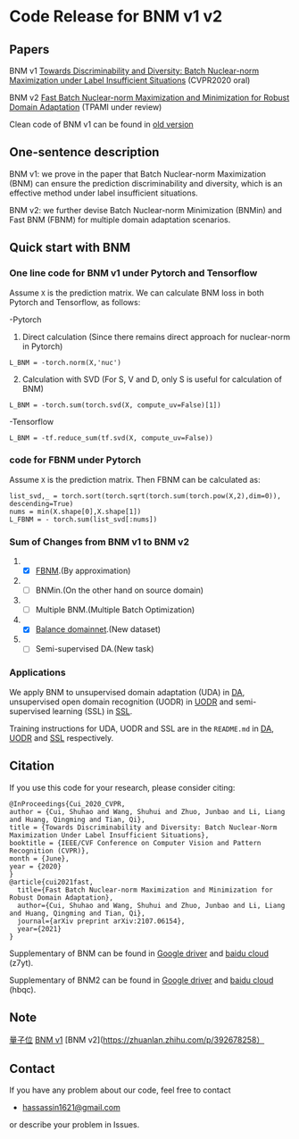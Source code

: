 # Code Release for BNM v1 v2

## Papers
BNM v1 [Towards Discriminability and Diversity: Batch Nuclear-norm Maximization under Label Insufficient Situations](https://arxiv.org/abs/2003.12237) (CVPR2020 oral)

BNM v2 [Fast Batch Nuclear-norm Maximization and Minimization for Robust Domain Adaptation](https://arxiv.org/abs/2107.06154) (TPAMI under review)

Clean code of BNM v1 can be found in [old version](https://github.com/cuishuhao/BNM/tree/BNMv1)

## One-sentence description
BNM v1: we prove in the paper that Batch Nuclear-norm Maximization (BNM) can ensure the prediction discriminability and diversity, which is an effective method under label insufficient situations.

BNM v2: we further devise Batch Nuclear-norm Minimization (BNMin) and Fast BNM (FBNM) for multiple domain adaptation scenarios.

## Quick start with BNM

### One line code for BNM v1 under Pytorch and Tensorflow

Assume `X` is the prediction matrix. We can calculate BNM loss in both Pytorch and Tensorflow, as follows:
 
-Pytorch

1. Direct calculation (Since there remains direct approach for nuclear-norm in Pytorch)
```
L_BNM = -torch.norm(X,'nuc')
```
2. Calculation with SVD (For S, V and D, only S is useful for calculation of BNM)
```
L_BNM = -torch.sum(torch.svd(X, compute_uv=False)[1])
```
-Tensorflow
```
L_BNM = -tf.reduce_sum(tf.svd(X, compute_uv=False))
```

### code for FBNM under Pytorch
Assume `X` is the prediction matrix. Then FBNM can be calculated as:
```
list_svd,_ = torch.sort(torch.sqrt(torch.sum(torch.pow(X,2),dim=0)), descending=True)
nums = min(X.shape[0],X.shape[1])
L_FBNM = - torch.sum(list_svd[:nums])
```

### Sum of Changes from BNM v1 to BNM v2
1. - [x] [FBNM](https://github.com/cuishuhao/BNM/blob/master/DA/BNM/train_image.py#L167).(By approximation)
2. - [ ] BNMin.(On the other hand on source domain)
3. - [ ] Multiple BNM.(Multiple Batch Optimization)
4. - [x] [Balance domainnet](https://github.com/cuishuhao/BNM/tree/master/DA/data/Balance_Domainnet).(New dataset)
5. - [ ] Semi-supervised DA.(New task)

### Applications
We apply BNM to unsupervised domain adaptation (UDA) in [DA](DA), unsupervised open domain recognition (UODR) in [UODR](UODR) and semi-supervised learning (SSL) in [SSL](SSL).

Training instructions for UDA, UODR and SSL are in the `README.md` in [DA](DA), [UODR](UODR) and [SSL](SSL) respectively.

## Citation
If you use this code for your research, please consider citing:
```
@InProceedings{Cui_2020_CVPR,
author = {Cui, Shuhao and Wang, Shuhui and Zhuo, Junbao and Li, Liang and Huang, Qingming and Tian, Qi},
title = {Towards Discriminability and Diversity: Batch Nuclear-Norm Maximization Under Label Insufficient Situations},
booktitle = {IEEE/CVF Conference on Computer Vision and Pattern Recognition (CVPR)},
month = {June},
year = {2020}
}
@article{cui2021fast,
  title={Fast Batch Nuclear-norm Maximization and Minimization for Robust Domain Adaptation},
  author={Cui, Shuhao and Wang, Shuhui and Zhuo, Junbao and Li, Liang and Huang, Qingming and Tian, Qi},
  journal={arXiv preprint arXiv:2107.06154},
  year={2021}
}
```
Supplementary of BNM can be found in [Google driver](https://drive.google.com/file/d/15WOL2wFCSYVbPQfZ0OOSwtBXlcvgw8kA/view?usp=sharing)
 and [baidu cloud](https://pan.baidu.com/s/1eZAguvOXUOa0k_sietA8Zg) (z7yt).
 
Supplementary of BNM2 can be found in [Google driver](https://drive.google.com/file/d/1jgumCIPJd8IR_b-ZsJoNybXj9vyrFpRz/view?usp=sharing)
 and [baidu cloud](https://pan.baidu.com/s/1Xjg03truL9wN1wn4nq8U3g) (hbqc).
 
 ## Note
[量子位](https://zhuanlan.zhihu.com/p/124860496)
[BNM v1](https://zhuanlan.zhihu.com/p/121507249)
[BNM v2](https://zhuanlan.zhihu.com/p/392678258）

## Contact
If you have any problem about our code, feel free to contact
- hassassin1621@gmail.com

or describe your problem in Issues.
